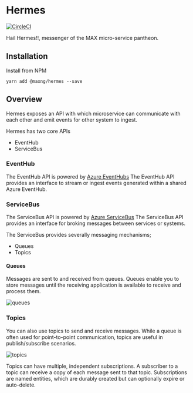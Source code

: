 # Hermes
[![CircleCI](https://circleci.com/gh/MAXDeliveryNG/hermes/tree/master.svg?style=svg)](https://circleci.com/gh/MAXDeliveryNG/hermes/tree/master)

Hail Hermes!!, messenger of the MAX micro-service pantheon.

## Installation

Install from NPM

```
yarn add @maxng/hermes --save
```

## Overview

Hermes exposes an API with which microservice can communicate with each other and emit events for 
other system to ingest.

Hermes has two core APIs
* EventHub
* ServiceBus

### EventHub

The EventHub API is powered by [Azure EventHubs](https://docs.microsoft.com/en-us/azure/event-hubs/event-hubs-about)
The EventHub API provides an interface to stream or ingest events generated within a shared Azure EventHub.

### ServiceBus

The ServiceBus API is powered by [Azure ServiceBus](https://docs.microsoft.com/en-us/azure/service-bus-messaging/service-bus-messaging-overview)
The ServiceBus API provides an interface for broking messages between services or systems.

The ServiceBus provides severally messaging mechanisms;
* Queues
* Topics

#### Queues

Messages are sent to and received from queues. Queues enable you to store messages until the receiving application is available to receive and process them.

![queues](https://docs.microsoft.com/en-us/azure/service-bus-messaging/media/service-bus-messaging-overview/about-service-bus-queue.png "Queues")

### Topics

You can also use topics to send and receive messages. While a queue is often used for point-to-point communication, topics are useful in publish/subscribe scenarios.

![topics](https://docs.microsoft.com/en-us/azure/service-bus-messaging/media/service-bus-messaging-overview/about-service-bus-topic.png "Topics")

Topics can have multiple, independent subscriptions. A subscriber to a topic can receive a copy of each message sent to that topic. Subscriptions are named entities, which are durably created but can optionally expire or auto-delete.